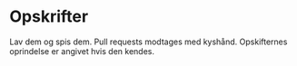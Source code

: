 # Opskrifter

Lav dem og spis dem. Pull requests modtages med kyshånd.
Opskifternes oprindelse er angivet hvis den kendes.
